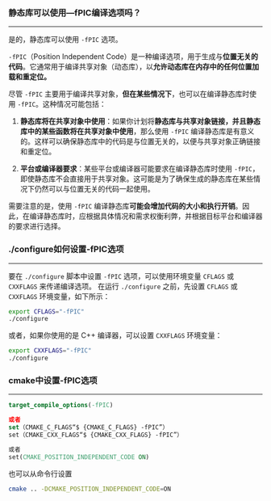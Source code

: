 ### 静态库可以使用—fPIC编译选项吗？
---
是的，静态库可以使用 `-fPIC` 选项。

`-fPIC`（Position Independent Code）是一种编译选项，用于生成与**位置无关的代码**。它通常用于编译共享对象（动态库），以**允许动态库在内存中的任何位置加载和重定位。**

尽管 `-fPIC` 主要用于编译共享对象，**但在某些情况下**，也可以在编译静态库时使用 `-fPIC`。这种情况可能包括：

1. **静态库将在共享对象中使用**：如果你计划将**静态库与共享对象链接，并且静态库中的某些函数将在共享对象中使用**，那么使用 `-fPIC` 编译静态库是有意义的。这样可以确保静态库中的代码是与位置无关的，以便与共享对象正确链接和重定位。

2. **平台或编译器要求**：某些平台或编译器可能要求在编译静态库时使用 `-fPIC`，即使静态库不会直接用于共享对象。这可能是为了确保生成的静态库在某些情况下仍然可以与位置无关的代码一起使用。

需要注意的是，使用 `-fPIC` 编译静态库**可能会增加代码的大小和执行开销**。因此，在编译静态库时，应根据具体情况和需求权衡利弊，并根据目标平台和编译器的要求进行选择。

### ./configure如何设置-fPIC选项
---
要在 `./configure` 脚本中设置 `-fPIC` 选项，可以使用环境变量 `CFLAGS` 或 `CXXFLAGS` 来传递编译选项。
在运行 `./configure` 之前，先设置 `CFLAGS` 或 `CXXFLAGS` 环境变量，如下所示：
```bash
export CFLAGS="-fPIC"
./configure
```

或者，如果你使用的是 C++ 编译器，可以设置 `CXXFLAGS` 环境变量：
```bash
export CXXFLAGS="-fPIC"
./configure
```

### cmake中设置-fPIC选项
---
```cmake
target_compile_options(-fPIC)

或者
set（CMAKE_C_FLAGS“$ {CMAKE_C_FLAGS} -fPIC”）
set（CMAKE_CXX_FLAGS“$ {CMAKE_CXX_FLAGS} -fPIC”）

或者
set(CMAKE_POSITION_INDEPENDENT_CODE ON)
```

也可以从命令行设置
```bash
cmake .. -DCMAKE_POSITION_INDEPENDENT_CODE=ON
```
